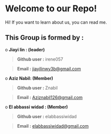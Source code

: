 # Welcome to our Repo!

Hi! If you want to learn about us, you can read me.

## This Group is formed by :

o 		 **Jiayi lin : (leader)**

> **Github user :** irene057

>  **Email :** [jiayilinwy3b@gmail.com](mailto:jiayilinwy3b@gmail.com)

o 		**Aziz Nabil: (Member)**

> **Github user :** Znabil

>  **Email :** [Aziznabil126@gmail.com](mailto:Aziznabil126@gmail.com)

o 		**El abbassi widad : (Member)**

> **Github user :** elabbassiwidad

>  **Email :** [elabbassiwidad@gmail.com](mailto:Aziznabil126@gmail.com)


